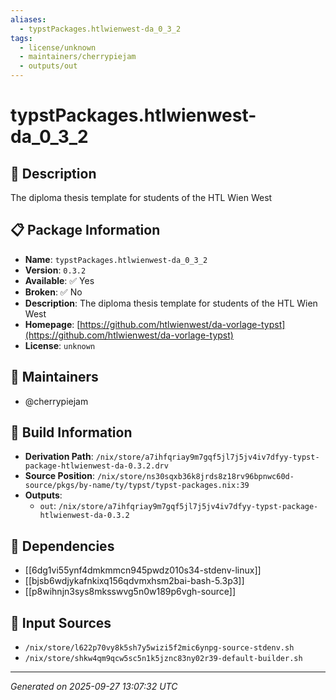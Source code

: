 ```yaml
---
aliases:
  - typstPackages.htlwienwest-da_0_3_2
tags:
  - license/unknown
  - maintainers/cherrypiejam
  - outputs/out
---
```


# typstPackages.htlwienwest-da_0_3_2

## 📝 Description

The diploma thesis template for students of the HTL Wien West

## 📋 Package Information

- **Name**: `typstPackages.htlwienwest-da_0_3_2`
- **Version**: `0.3.2`
- **Available**: ✅ Yes
- **Broken**: ✅ No
- **Description**: The diploma thesis template for students of the HTL Wien West
- **Homepage**: [https://github.com/htlwienwest/da-vorlage-typst](https://github.com/htlwienwest/da-vorlage-typst)
- **License**: `unknown`
## 👥 Maintainers

- @cherrypiejam


## 🔧 Build Information

- **Derivation Path**: `/nix/store/a7ihfqriay9m7gqf5jl7j5jv4iv7dfyy-typst-package-htlwienwest-da-0.3.2.drv`
- **Source Position**: `/nix/store/ns30sqxb36k8jrds8z18rv96bpnwc60d-source/pkgs/by-name/ty/typst/typst-packages.nix:39`
- **Outputs**:
  - `out`:  `/nix/store/a7ihfqriay9m7gqf5jl7j5jv4iv7dfyy-typst-package-htlwienwest-da-0.3.2`

## 🔗 Dependencies

- [[6dg1vi55ynf4dmkmmcn945pwdz010s34-stdenv-linux]]
- [[bjsb6wdjykafnkixq156qdvmxhsm2bai-bash-5.3p3]]
- [[p8wihnjn3sys8mksswvg5n0w189p6vgh-source]]

## 📁 Input Sources

- `/nix/store/l622p70vy8k5sh7y5wizi5f2mic6ynpg-source-stdenv.sh`
- `/nix/store/shkw4qm9qcw5sc5n1k5jznc83ny02r39-default-builder.sh`

---
*Generated on 2025-09-27 13:07:32 UTC*
